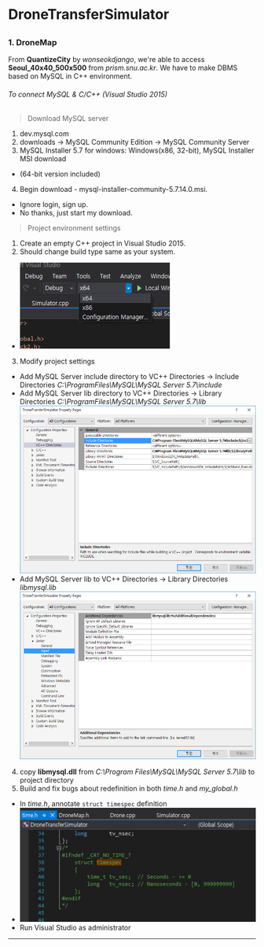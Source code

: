 # DroneTransferSimulator 
##  ##


### 1. DroneMap ###

From **QuantizeCity** by *wonseokdjango*, we're able to access **Seoul\_40x40\_500x500** from *prism.snu.ac.kr*. We have to make DBMS based on MySQL in C++ environment.

###### To connect MySQL & C/C++ (Visual Studio 2015)

> Download MySQL server

1. dev.mysql.com
2. downloads -> MySQL Community Edition -> MySQL Community Server
3. MySQL Installer 5.7 for windows: Windows(x86, 32-bit), MySQL Installer MSI download
 - (64-bit version included)
4. Begin download - mysql-installer-community-5.7.14.0.msi.
 - Ignore login, sign up.
 - No thanks, just start my download.

> Project environment settings

1. Create an empty C++ project in Visual Studio 2015.
2. Should change build type same as your system.
 - ![picture](img/Debug64.PNG)
3. Modify project settings
 - Add MySQL Server include directory to VC++ Directories -> Include Directories
 *C:\ProgramFiles\MySQL\MySQL Server 5.7\include*
 - Add MySQL Server lib directory to VC++ Directories -> Library Directories
 *C:\ProgramFiles\MySQL\MySQL Server 5.7\lib*
 ![picture](img/VCDirectories.PNG)
 - Add MySQL Server lib to VC++ Directories -> Library Directories
  *libmysql.lib*
 ![picture](img/LinkerInput.PNG)
4. copy **libmysql.dll** from *C:\Program Files\MySQL\MySQL Server 5.7\lib* to project directory
5. Build and fix bugs about redefinition in both *time.h* and *my_global.h*
 - In *time.h*, annotate `struct timespec` definition
 - ![picture](img/TimespecAnnotation.png)
 - Run Visual Studio as administrator

----------
